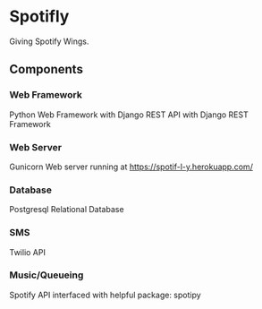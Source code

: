 # Spotifly
Giving Spotify Wings.
## Components
### Web Framework
Python Web Framework with Django
REST API with Django REST Framework
### Web Server
Gunicorn Web server running at https://spotif-l-y.herokuapp.com/
### Database
Postgresql Relational Database
### SMS
Twilio API
### Music/Queueing
Spotify API interfaced with helpful package: spotipy
